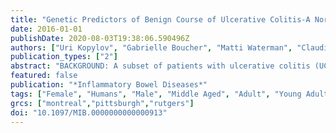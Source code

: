 ```yaml
---
title: "Genetic Predictors of Benign Course of Ulcerative Colitis-A North American Inflammatory Bowel Disease Genetics Consortium Study"
date: 2016-01-01
publishDate: 2020-08-03T19:38:06.590496Z
authors: ["Uri Kopylov", "Gabrielle Boucher", "Matti Waterman", "Claudia R. Rivers", "Mohini Patel", "Judy H. Cho", "Jean F. Colombel", "Richard H. Duerr", "David Binion", "Dermot P. B. McGovern", "Phillip P. Schumm", "Steven R. Brant", "Mark S. Silverberg", "John D. Rioux", "Alain Bitton"]
publication_types: ["2"]
abstract: "BACKGROUND: A subset of patients with ulcerative colitis (UC) have a benign course and an overall favorable prognosis. Early identification of these low-risk patients may allow for a less aggressive therapeutic approach and possible reduction of therapy-associated risks. The aim of this project was to identify the genetic predictors of benign UC phenotype. METHODS: UC patients were selected from the National Institute of Diabetes and Digestive and Kidney Diseases Inflammatory Bowel Disease Genetics Consortium. Benign phenotype was defined as no need for immunomodulatory or biological therapy, hospitalizations, or colectomy. The association between benign UC phenotype and known loci linked to the risk of inflammatory bowel disease (IBD) was evaluated. The results for 156 index single-nucleotide polymorphisms (SNPs) from the known IBD loci were extracted for the main analysis. The association of the benign phenotype to a genetic burden score was also evaluated. RESULTS: None of the index SNPs from the IBD loci reached the predefined threshold of 1 × 10. In the exploratory analysis of the remaining Immunochip SNPs and imputed major histocompatibility complex data, 5 distinct suggestive association signals are identified (rs1697950, rs2523639, rs17836409, rs11742854, and rs75001121). CONCLUSIONS: No SNPs from IBD susceptibility loci were found to be associated (at our predefined threshold of 1 × 10) with a benign UC disease course. The rs11742570 variant on chromosome 5 was the one with the greatest association to benign disease although the association did not reach the predefined significant threshold. Given the modest power of our study, the findings suggested on the exploratory analysis merit extension to larger discovery cohorts."
featured: false
publication: "*Inflammatory Bowel Diseases*"
tags: ["Female", "Humans", "Male", "Middle Aged", "Adult", "Young Adult", "Colitis", "Ulcerative", "Polymorphism", "Single Nucleotide", "Genetic Association Studies", "Phenotype", "North America", "Chromosomes", "Human", "Pair 5", "Colitis", "Ulcerative/*genetics", "*Phenotype", "*Genetic Association Studies", "Chromosomes", "Human", "Pair 5/genetics"]
grcs: ["montreal","pittsburgh","rutgers"]
doi: "10.1097/MIB.0000000000000913"
---
```


